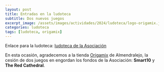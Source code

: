 ```yaml
---
layout: post
title: Entradas en la ludoteca
subtitle: Dos nuevos juegos
excerpt_image: /assets/images/actividades/2024/ludoteca/logo-origamix.jpg
categories: ludoteca
tags: [ludoteca, origamix]
---
```


Enlace para la ludoteca: [ludoteca de la Asociación](https://boardgamegeek.com/collection/user/AsociacionCSIBadajoz?rankobjecttype=subtype&rankobjectid=1&columns=title%7Cthumbnail%7Cversion%7Ccomment&geekranks=Board%20Game%20Rank&own=1&objecttype=thing&ff=1&subtype=boardgame)

En esta ocasión, agradecemos a la tienda [Origamix](https://www.facebook.com/p/Origamix-100078824403062/) de Almendralejo, la cesión de dos juegos en engordan los fondos de la Asociación: <b>Smart10</b> y <b>The Red Cathedral</b>.
